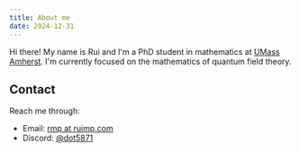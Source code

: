 ```yaml
---
title: About me
date: 2024-12-31
---
```


Hi there! My name is Rui and I'm a PhD student in mathematics at
[UMass Amherst](https://www.umass.edu). I'm currently focused on the mathematics of quantum field theory.

## Contact
Reach me through:

- Email: [rmp at ruimp.com](mailto:rmp@ruimp.com)
- Discord: [@dot5871](https://discord.com/users/409109213592158212)
